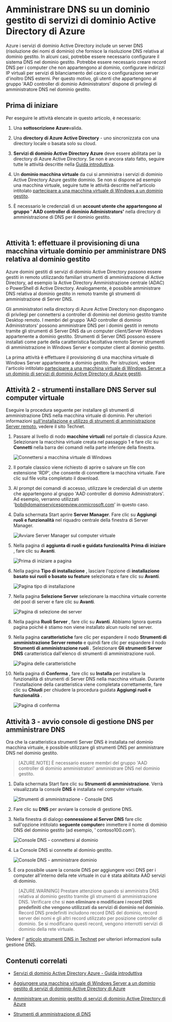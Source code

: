 <properties
    pageTitle="Azure Active Directory servizi di dominio: Amministrare il DNS su domini gestiti | Microsoft Azure"
    description="Amministrare il DNS su domini gestiti di servizi di dominio di Azure Active Directory"
    services="active-directory-ds"
    documentationCenter=""
    authors="mahesh-unnikrishnan"
    manager="stevenpo"
    editor="curtand"/>

<tags
    ms.service="active-directory-ds"
    ms.workload="identity"
    ms.tgt_pltfrm="na"
    ms.devlang="na"
    ms.topic="article"
    ms.date="10/03/2016"
    ms.author="maheshu"/>

# <a name="administer-dns-on-an-azure-ad-domain-services-managed-domain"></a>Amministrare DNS su un dominio gestito di servizi di dominio Active Directory di Azure
Azure i servizi di dominio Active Directory include un server DNS (risoluzione dei nomi di dominio) che fornisce la risoluzione DNS relativa al dominio gestito. In alcuni casi, potrebbe essere necessario configurare il sistema DNS nel dominio gestito. Potrebbe essere necessario creare record DNS per i computer che non appartengono al dominio, configurare indirizzi IP virtuali per servizi di bilanciamento del carico o configurazione server d'inoltro DNS esterni. Per questo motivo, gli utenti che appartengono al gruppo 'AAD controller di dominio Administrators' dispone di privilegi di amministratore DNS nel dominio gestito.


## <a name="before-you-begin"></a>Prima di iniziare
Per eseguire le attività elencate in questo articolo, è necessario:

1. Una **sottoscrizione Azure**valida.

2. Una **directory di Azure Active Directory** - uno sincronizzata con una directory locale o basata solo su cloud.

3. **Servizi di dominio Active Directory Azure** deve essere abilitata per la directory di Azure Active Directory. Se non è ancora stato fatto, seguire tutte le attività descritte nella [Guida introduttiva](./active-directory-ds-getting-started.md).

4. Un **dominio macchina virtuale** da cui si amministra i servizi di dominio Active Directory Azure gestite dominio. Se non si dispone ad esempio una macchina virtuale, seguire tutte le attività descritte nell'articolo intitolato [partecipare a una macchina virtuale di Windows a un dominio gestito](./active-directory-ds-admin-guide-join-windows-vm.md).

5. È necessario le credenziali di un **account utente che appartengono al gruppo ' AAD controller di dominio Administrators'** nella directory di amministrazione di DNS per il dominio gestito.

<br>

## <a name="task-1---provision-a-domain-joined-virtual-machine-to-remotely-administer-dns-for-the-managed-domain"></a>Attività 1: effettuare il provisioning di una macchina virtuale dominio per amministrare DNS relativa al dominio gestito
Azure domini gestiti di servizi di dominio Active Directory possono essere gestiti in remoto utilizzando familiari strumenti di amministrazione di Active Directory, ad esempio la Active Directory Amministrazione centrale (ADAC) o PowerShell di Active Directory. Analogamente, è possibile amministrare DNS relativa al dominio gestito in remoto tramite gli strumenti di amministrazione di Server DNS.

Gli amministratori nella directory di Azure Active Directory non dispongano di privilegi per connettersi a controller di dominio nel dominio gestito tramite Desktop remoto. I membri del gruppo 'AAD controller di dominio Administrators' possono amministrare DNS per i domini gestiti in remoto tramite gli strumenti di Server DNS da un computer client/Server Windows appartenente a dominio gestito. Strumenti di Server DNS possono essere installati come parte della caratteristica facoltativa remoto Server strumenti di amministrazione in Windows Server e computer client al dominio gestito.

La prima attività è effettuare il provisioning di una macchina virtuale di Windows Server appartenente a dominio gestito. Per istruzioni, vedere l'articolo intitolato [partecipare a una macchina virtuale di Windows Server a un dominio di servizi di dominio Active Directory di Azure gestiti](active-directory-ds-admin-guide-join-windows-vm.md).


## <a name="task-2---install-dns-server-tools-on-the-virtual-machine"></a>Attività 2 - strumenti installare DNS Server sul computer virtuale
Eseguire la procedura seguente per installare gli strumenti di amministrazione DNS nella macchina virtuale di dominio. Per ulteriori informazioni [sull'installazione e utilizzo di strumenti di amministrazione Server remoto](https://technet.microsoft.com/library/hh831501.aspx), vedere il sito Technet.

1. Passare al livello di nodo **macchine virtuali** nel portale di classica Azure. Selezionare la macchina virtuale creata nel passaggio 1 e fare clic su **Connetti** nella barra dei comandi nella parte inferiore della finestra.

    ![Connettersi a macchina virtuale di Windows](./media/active-directory-domain-services-admin-guide/connect-windows-vm.png)

2. Il portale classico viene richiesto di aprire o salvare un file con estensione 'RDP', che consente di connettere la macchina virtuale. Fare clic sul file volta completato il download.

3. Al prompt dei comandi di accesso, utilizzare le credenziali di un utente che appartengono al gruppo 'AAD controller di dominio Administrators'. Ad esempio, verranno utilizzati 'bob@domainservicespreview.onmicrosoft.com' in questo caso.

4. Dalla schermata Start aprire **Server Manager**. Fare clic su **Aggiungi ruoli e funzionalità** nel riquadro centrale della finestra di Server Manager.

    ![Avviare Server Manager sul computer virtuale](./media/active-directory-domain-services-admin-guide/install-rsat-server-manager.png)

5. Nella pagina di **aggiunta di ruoli e guidata funzionalità** **Prima di iniziare** , fare clic su **Avanti**.

    ![Prima di iniziare a pagina](./media/active-directory-domain-services-admin-guide/install-rsat-server-manager-add-roles-begin.png)

6. Nella pagina **Tipo di installazione** , lasciare l'opzione di **installazione basato sui ruoli o basato su feature** selezionata e fare clic su **Avanti**.

    ![Pagina tipo di installazione](./media/active-directory-domain-services-admin-guide/install-rsat-server-manager-add-roles-type.png)

7. Nella pagina **Selezione Server** selezionare la macchina virtuale corrente del pool di server e fare clic su **Avanti**.

    ![Pagina di selezione dei server](./media/active-directory-domain-services-admin-guide/install-rsat-server-manager-add-roles-server.png)

8. Nella pagina **Ruoli Server** , fare clic su **Avanti**. Abbiamo Ignora questa pagina poiché è stiamo non viene installato alcun ruolo nel server.

9. Nella pagina **caratteristiche** fare clic per espandere il nodo **Strumenti di amministrazione Server remoto** e quindi fare clic per espandere il nodo **Strumenti di amministrazione ruoli** . Selezionare **Gli strumenti Server DNS** caratteristica dall'elenco di strumenti di amministrazione ruoli.

    ![Pagina delle caratteristiche](./media/active-directory-domain-services-admin-guide/install-rsat-server-manager-add-roles-dns-tools.png)

10. Nella pagina di **Conferma** , fare clic su **Installa** per installare la funzionalità di strumenti di Server DNS nella macchina virtuale. Durante l'installazione della caratteristica viene completata correttamente, fare clic su **Chiudi** per chiudere la procedura guidata **Aggiungi ruoli e funzionalità** .

    ![Pagina di conferma](./media/active-directory-domain-services-admin-guide/install-rsat-server-manager-add-roles-dns-confirmation.png)


## <a name="task-3---launch-the-dns-management-console-to-administer-dns"></a>Attività 3 - avvio console di gestione DNS per amministrare DNS
Ora che la caratteristica strumenti Server DNS è installata nel dominio macchina virtuale, è possibile utilizzare gli strumenti DNS per amministrare DNS nel dominio gestito.

> [AZURE.NOTE] È necessario essere membri del gruppo 'AAD controller di dominio amministratori' amministrare DNS nel dominio gestito.

1. Dalla schermata Start fare clic su **Strumenti di amministrazione**. Verrà visualizzata la console **DNS** è installata nel computer virtuale.

    ![Strumenti di amministrazione - Console DNS](./media/active-directory-domain-services-admin-guide/install-rsat-dns-tools-installed.png)

2. Fare clic su **DNS** per avviare la console di gestione DNS.

3. Nella finestra di dialogo **connessione al Server DNS** fare clic sull'opzione intitolato **seguente computer**e immettere il nome di dominio DNS del dominio gestito (ad esempio, ' contoso100.com').

    ![Console DNS - connettersi al dominio](./media/active-directory-domain-services-admin-guide/dns-console-connect-to-domain.png)

4. La Console DNS si connette al dominio gestito.

    ![Console DNS - amministrare dominio](./media/active-directory-domain-services-admin-guide/dns-console-managed-domain.png)

5. È ora possibile usare la console DNS per aggiungere voci DNS per i computer all'interno della rete virtuale in cui è stata abilitata AAD servizi di dominio.

> [AZURE.WARNING] Prestare attenzione quando si amministra DNS relativa al dominio gestito tramite gli strumenti di amministrazione DNS. Verificare che si **non eliminare o modificare i record DNS predefiniti che vengono utilizzati da servizi di dominio nel dominio**. Record DNS predefiniti includono record DNS del dominio, record server dei nomi e gli altri record utilizzato per posizione controller di dominio. Se si modificano questi record, vengono interrotti servizi di dominio della rete virtuale.


Vedere l' [articolo strumenti DNS in Technet](https://technet.microsoft.com/library/cc753579.aspx) per ulteriori informazioni sulla gestione DNS.


## <a name="related-content"></a>Contenuti correlati

- [Servizi di dominio Active Directory Azure - Guida introduttiva](./active-directory-ds-getting-started.md)

- [Aggiungere una macchina virtuale di Windows Server a un dominio gestito di servizi di dominio Active Directory di Azure](active-directory-ds-admin-guide-join-windows-vm.md)

- [Amministrare un dominio gestito di servizi di dominio Active Directory di Azure](active-directory-ds-admin-guide-administer-domain.md)

- [Strumenti di amministrazione di DNS](https://technet.microsoft.com/library/cc753579.aspx)

